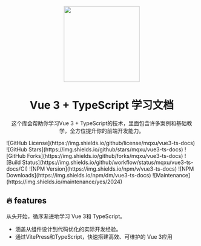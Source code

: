 <p align = "center">
<img src="https://beiliedeyang.oss-cn-nanjing.aliyuncs.com/image.png" width="200px" />
</p>
<h1 align = "center">Vue 3 + TypeScript 学习文档</h1>
<p align = "center">
这个库会帮助你学习Vue 3 + TypeScript的技术，里面包含许多案例和基础教学，全方位提升你的前端开发能力。
</p>

<p>
![GitHub License](https://img.shields.io/github/license/mqxu/vue3-ts-docs) 
![GitHub Stars](https://img.shields.io/github/stars/mqxu/vue3-ts-docs) 
![GitHub Forks](https://img.shields.io/github/forks/mqxu/vue3-ts-docs) 
![Build Status](https://img.shields.io/github/workflow/status/mqxu/vue3-ts-docs/CI) 
![NPM Version](https://img.shields.io/npm/v/vue3-ts-docs) 
![NPM Downloads](https://img.shields.io/npm/dm/vue3-ts-docs) 
![Maintenance](https://img.shields.io/maintenance/yes/2024) 
</p>

## 🔥 features

从头开始，循序渐进地学习 Vue 3和 TypeScript。

- 涵盖从组件设计到代码优化的实际开发经验。
- 通过VitePress和TypeScript，快速搭建高效、可维护的 Vue 3应用

